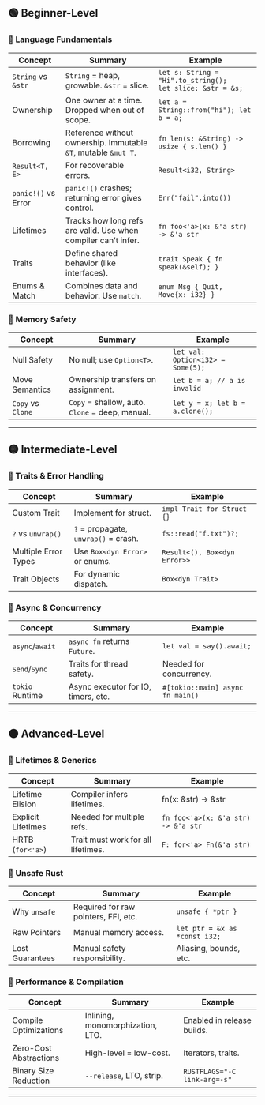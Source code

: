 ## 🟢 Beginner-Level

### 📌 Language Fundamentals

| Concept | Summary | Example |
|--------|---------|---------|
| `String` vs `&str` | `String` = heap, growable. `&str` = slice. | `let s: String = "Hi".to_string();`<br>`let slice: &str = &s;` |
| Ownership | One owner at a time. Dropped when out of scope. | `let a = String::from("hi"); let b = a;` |
| Borrowing | Reference without ownership. Immutable `&T`, mutable `&mut T`. | `fn len(s: &String) -> usize { s.len() }` |
| `Result<T, E>` | For recoverable errors. | `Result<i32, String>` |
| `panic!()` vs Error | `panic!()` crashes; returning error gives control. | `Err("fail".into())` |
| Lifetimes | Tracks how long refs are valid. Use when compiler can’t infer. | `fn foo<'a>(x: &'a str) -> &'a str` |
| Traits | Define shared behavior (like interfaces). | `trait Speak { fn speak(&self); }` |
| Enums & Match | Combines data and behavior. Use `match`. | `enum Msg { Quit, Move{x: i32} }` |

### 📌 Memory Safety

| Concept | Summary | Example |
|--------|---------|---------|
| Null Safety | No null; use `Option<T>`. | `let val: Option<i32> = Some(5);` |
| Move Semantics | Ownership transfers on assignment. | `let b = a; // a is invalid` |
| `Copy` vs `Clone` | `Copy` = shallow, auto. `Clone` = deep, manual. | `let y = x; let b = a.clone();` |

---

## 🟡 Intermediate-Level

### 📌 Traits & Error Handling

| Concept | Summary | Example |
|--------|---------|---------|
| Custom Trait | Implement for struct. | `impl Trait for Struct {}` |
| `?` vs `unwrap()` | `?` = propagate, `unwrap()` = crash. | `fs::read("f.txt")?;` |
| Multiple Error Types | Use `Box<dyn Error>` or enums. | `Result<(), Box<dyn Error>>` |
| Trait Objects | For dynamic dispatch. | `Box<dyn Trait>` |

### 📌 Async & Concurrency

| Concept | Summary | Example |
|--------|---------|---------|
| `async`/`await` | `async fn` returns `Future`. | `let val = say().await;` |
| `Send`/`Sync` | Traits for thread safety. | Needed for concurrency. |
| `tokio` Runtime | Async executor for IO, timers, etc. | `#[tokio::main] async fn main()` |

---

## 🟠 Advanced-Level

### 📌 Lifetimes & Generics

| Concept | Summary | Example |
|--------|---------|---------|
| Lifetime Elision | Compiler infers lifetimes. | fn(x: &str) -> &str |
| Explicit Lifetimes | Needed for multiple refs. | `fn foo<'a>(x: &'a str) -> &'a str` |
| HRTB (`for<'a>`) | Trait must work for all lifetimes. | `F: for<'a> Fn(&'a str)` |

### 📌 Unsafe Rust

| Concept | Summary | Example |
|--------|---------|---------|
| Why `unsafe` | Required for raw pointers, FFI, etc. | `unsafe { *ptr }` |
| Raw Pointers | Manual memory access. | `let ptr = &x as *const i32;` |
| Lost Guarantees | Manual safety responsibility. | Aliasing, bounds, etc. |

### 📌 Performance & Compilation

| Concept | Summary | Example |
|--------|---------|---------|
| Compile Optimizations | Inlining, monomorphization, LTO. | Enabled in release builds. |
| Zero-Cost Abstractions | High-level = low-cost. | Iterators, traits. |
| Binary Size Reduction | `--release`, LTO, strip. | `RUSTFLAGS="-C link-arg=-s"` |

---
